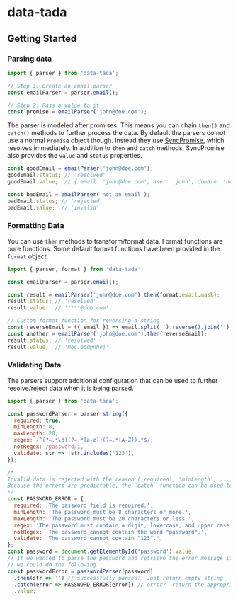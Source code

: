 # data-tada

## Getting Started

### Parsing data
```js
import { parser } from 'data-tada';

// Step 1: Create an email parser
const emailParser = parser.email();

// Step 2: Pass a value to it
const promise = emailParser('john@doe.com');
```

The parser is modeled after promises.  This means you can chain `then()` and `catch()` methods to further process the
data. By default the parsers do not use a normal `Promise` object though.  Instead they use
[SyncPromise](api.sync-promise.md), which resolves immediately.  In addition to `then` and `catch` methods,
SyncPromise also provides the `value` and `status` properties.

```js
const goodEmail = emailParser('john@doe.com');
goodEmail.status; // 'resolved'
goodEmail.value;  // { email: 'john@doe.com', user: 'john', domain: 'doe.com' }

const badEmail = emailParser('not an email');
badEmail.status; // 'rejected'
badEmail.value;  // 'invalid'
```

### Formatting Data
You can use `then` methods to transform/format data.  Format functions are pure functions.  Some default format
functions have been provided in the `format` object.
```js
import { parser, format } from 'data-tada';

const emailParser = parser.email();

const result = emailParser('john@doe.com').then(format.email.mask);
result.status; // 'resolved'
result.value;  // '****@doe.com'

// Custom format function for reversing a string
const reverseEmail = ({ email }) => email.split('').reverse().join('');
const another = emailParser('john@doe.com').then(reverseEmail);
result.status; // 'resolved'
result.value;  // 'moc.eod@nhoj'
```

### Validating Data
The parsers support additional configuration that can be used to further resolve/reject data when it is being parsed.
```js
import { parser } from 'data-tada';

const passwordParser = parser.string({
  required: true,
  minLength: 8,
  maxLength: 20,
  regex: /^(?=.*\d)(?=.*[a-z])(?=.*[A-Z]).*$/,
  notRegex: /password/i,
  validate: str => !str.includes('123'),
});

/*
Invalid data is rejected with the reason ('required', 'minLength', ..., 'validate').
Because the errors are predictable, the `catch` function can be used to generate error messages.
*/
const PASSWORD_ERROR = {
  required: 'The password field is required.',
  minLength: 'The password must be 8 characters or more.',
  maxLength: 'The password must be 20 characters or less.',
  regex: 'The password must contain a digit, lowercase, and upper case letters.',
  notRegex: 'The password cannot contain the word "password".',
  validate: 'The password cannot contain "123".',
};
const password = document.getElementById('password').value;
// If we wanted to parse the password and retrieve the error message if invalid, or an empty string if valid
// we could do the following.
const passwordError = passwordParser(password)
  .then(str => '') // successfully parsed?  Just return empty string
  .catch(error => PASSWORD_ERROR[error]) // error?  return the appropriate error message
  .value;
```
